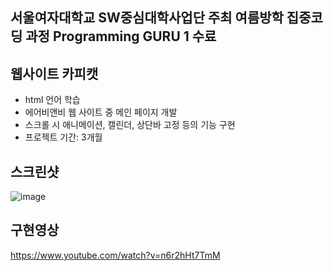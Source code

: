## 서울여자대학교 SW중심대학사업단 주최 여름방학 집중코딩 과정 Programming GURU 1 수료
## 웹사이트 카피캣
- html 언어 학습
- 에어비앤비 웹 사이트 중 메인 페이지 개발
- 스크롤 시 애니메이션, 캘린더, 상단바 고정 등의 기능 구현
- 프로젝트 기간: 3개월

## 스크린샷
![image](https://github.com/ssh09015/guru1/assets/98066276/3ea962e3-f4dc-438c-b863-1c03b56c078b)


## 구현영상
https://www.youtube.com/watch?v=n6r2hHt7TmM
